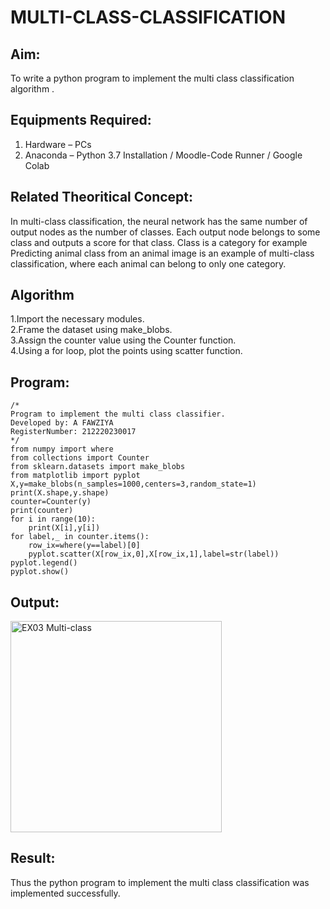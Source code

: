 # MULTI-CLASS-CLASSIFICATION
## Aim:
To write a python program to implement the multi class classification algorithm .

## Equipments Required:
1. Hardware – PCs
2. Anaconda – Python 3.7 Installation / Moodle-Code Runner / Google Colab

## Related Theoritical Concept:
In multi-class classification, the neural network has the same number of output nodes as the number of classes. Each output node belongs to some class and outputs a score for that class. Class is a category for example Predicting animal class from an animal image is an example of multi-class classification, where each animal can belong to only one category.

## Algorithm
1.Import the necessary modules.<br>
2.Frame the dataset using make_blobs. <br>
3.Assign the counter value using the Counter function. <br>
4.Using a for loop, plot the points using scatter function.<br>

## Program:
```
/*
Program to implement the multi class classifier.
Developed by: A FAWZIYA
RegisterNumber: 212220230017
*/
from numpy import where
from collections import Counter
from sklearn.datasets import make_blobs
from matplotlib import pyplot
X,y=make_blobs(n_samples=1000,centers=3,random_state=1)
print(X.shape,y.shape)
counter=Counter(y)
print(counter)
for i in range(10):
    print(X[i],y[i])
for label,_ in counter.items():
    row_ix=where(y==label)[0]
    pyplot.scatter(X[row_ix,0],X[row_ix,1],label=str(label))
pyplot.legend()
pyplot.show()
```

## Output:

<img width="338" alt="EX03 Multi-class" src="https://user-images.githubusercontent.com/75235022/164523602-38995648-1dd5-46ac-9c43-5c1f19cfeedc.png">


## Result:
Thus the python program to implement the multi class classification was implemented successfully.
